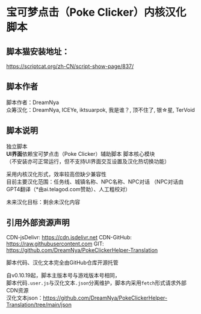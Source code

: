 # 宝可梦点击（Poke Clicker）内核汉化脚本

## 脚本猫安装地址：
https://scriptcat.org/zh-CN/script-show-page/837/

## 脚本作者
脚本作者：DreamNya  
众筹汉化：DreamNya, ICEYe, iktsuarpok, 我是谁？, 顶不住了, 银☆星, TerVoid

## 脚本说明
独立脚本   
**UI界面**依赖宝可梦点击（Poke Clicker）辅助脚本 脚本核心模块  
（不安装亦可正常运行，但不支持UI界面交互设置及汉化热切换功能）

采用内核汉化形式，效率较高但缺少兼容性  
目前主要汉化范围：任务线、城镇名称、NPC名称、NPC对话
（NPC对话由GPT4翻译（\*由ai.telagod.com赞助）、人工粗校对）

未来汉化目标：剩余未汉化内容

## 引用外部资源声明

CDN-jsDelivr: https://cdn.jsdelivr.net
CDN-GitHub: https://raw.githubusercontent.com
GIT: https://github.com/DreamNya/PokeClickerHelper-Translation

脚本代码、汉化文本完全由GitHub仓库开源托管

自v0.10.19起，脚本主版本号与游戏版本号相同，  
脚本代码`.user.js`与汉化文本`.json`分离维护，脚本内采用`fetch`形式请求外部CDN资源  
汉化文本json：https://github.com/DreamNya/PokeClickerHelper-Translation/tree/main/json
